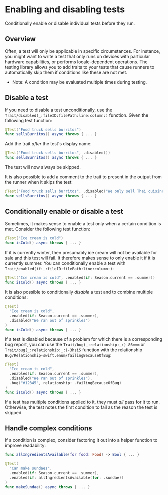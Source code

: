 # Enabling and disabling tests

<!--
This source file is part of the Swift.org open source project

Copyright (c) 2023 Apple Inc. and the Swift project authors
Licensed under Apache License v2.0 with Runtime Library Exception

See https://swift.org/LICENSE.txt for license information
See https://swift.org/CONTRIBUTORS.txt for Swift project authors
-->

Conditionally enable or disable individual tests before they run.

## Overview

Often, a test will only be applicable in specific circumstances. For instance,
you might want to write a test that only runs on devices with particular
hardware capabilities, or performs locale-dependent operations. The testing
library allows you to add traits to your tests that cause runners to
automatically skip them if conditions like these are not met.

- Note: A condition may be evaluated multiple times during testing.

## Disable a test

If you need to disable a test unconditionally, use the
``Trait/disabled(_:fileID:filePath:line:column:)`` function. Given the following
test function:

```swift
@Test("Food truck sells burritos")
func sellsBurritos() async throws { ... }
```

Add the trait _after_ the test's display name:

```swift
@Test("Food truck sells burritos", .disabled())
func sellsBurritos() async throws { ... }
```

The test will now always be skipped.

It is also possible to add a comment to the trait to present in the output from
the runner when it skips the test:

```swift
@Test("Food truck sells burritos", .disabled("We only sell Thai cuisine"))
func sellsBurritos() async throws { ... }
```

## Conditionally enable or disable a test

Sometimes, it makes sense to enable a test only when a certain condition is met. Consider
the following test function:

```swift
@Test("Ice cream is cold")
func isCold() async throws { ... }
```

If it is currently winter, then presumably ice cream will not be available for
sale and this test will fail. It therefore makes sense to only enable it if it
is currently summer. You can conditionally enable a test with
``Trait/enabled(if:_:fileID:filePath:line:column:)``:

```swift
@Test("Ice cream is cold", .enabled(if: Season.current == .summer))
func isCold() async throws { ... }
```

It is also possible to conditionally _disable_ a test and to combine multiple
conditions:

```swift
@Test(
  "Ice cream is cold",
  .enabled(if: Season.current == .summer),
  .disabled("We ran out of sprinkles")
)
func isCold() async throws { ... }
```

If a test is disabled because of a problem for which there is a corresponding
bug report, you can use the ``Trait/bug(_:relationship:_:)-86mmm`` or
``Trait/bug(_:relationship:_:)-3hsi5`` function with the relationship
``Bug/Relationship-swift.enum/failingBecauseOfBug``:

```swift
@Test(
  "Ice cream is cold",
  .enabled(if: Season.current == .summer),
  .disabled("We ran out of sprinkles"),
  .bug("#12345", relationship: .failingBecauseOfBug)
)
func isCold() async throws { ... }
```

If a test has multiple conditions applied to it, they must _all_ pass for it to
run. Otherwise, the test notes the first condition to fail as the reason the test
is skipped.

## Handle complex conditions

If a condition is complex, consider factoring it out into a helper function to
improve readability:

```swift
func allIngredientsAvailable(for food: Food) -> Bool { ... }

@Test(
  "Can make sundaes",
  .enabled(if: Season.current == .summer),
  .enabled(if: allIngredientsAvailable(for: .sundae))
)
func makeSundae() async throws { ... }
```

